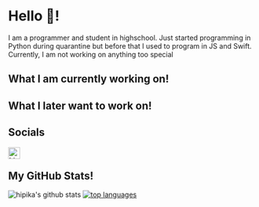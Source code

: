 # Hello 👋!

I am a programmer and student in highschool. Just started programming in Python during quarantine but before that I used to program in JS and Swift. Currently, I am not working on anything too special

## What I am currently working on!
    
## What I later want to work on!

## Socials
[<img align="left" alt="hi pika31621 | discord" width="24px" src="https://cdn.jsdelivr.net/npm/simple-icons@v3/icons/discord.svg">](https://discord.com/users/759222263492116555)

<br />

## My GitHub Stats!
![hipika's github stats](https://github-readme-stats.vercel.app/api?username=hipika&show_icons=true&theme=radical)
[![top languages](https://github-readme-stats.vercel.app/api/top-langs?username=hipika&layout=compact)](https://github.com/anuraghazra/github-readme-stats)
